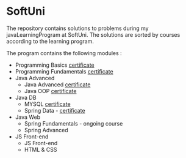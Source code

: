 # SoftUni
The repository contains solutions to problems during my javaLearningProgram at SoftUni.
The solutions are sorted by courses according to the learning program.


The program contains the following modules : 

- Programming Basics [certificate](https://softuni.bg/certificates/details/140089/040083a4)
- Programming Fundamentals [certificate](https://softuni.bg/certificates/details/148552/7e09709b)
- Java Advanced
  + Java Advanced [certificate](https://softuni.bg/certificates/details/161720/18fd6d44)
  + Java OOP [certificate](https://softuni.bg/certificates/details/168971/882c9827)
- Java DB
  + MYSQL [certificate](https://softuni.bg/certificates/details/172257/52a4b645)
  + Spring Data - [certificate](https://softuni.bg/certificates/details/180573/80c84453)
- Java Web
  + Spring Fundamentals - ongoing course
  + Spring Advanced
- JS Front-end
  + JS Front-end
  + HTML & CSS
 
  
